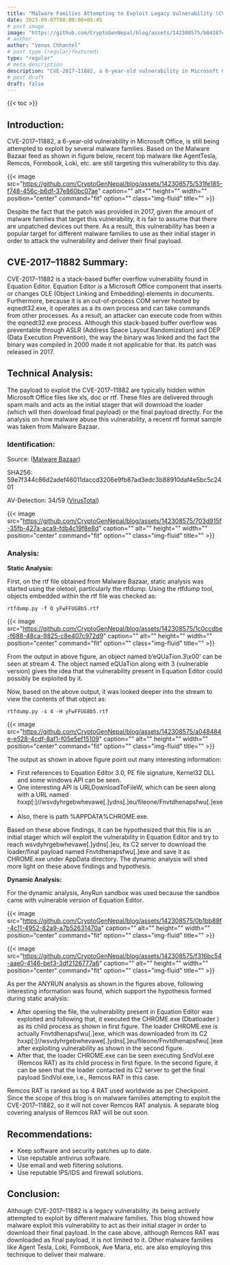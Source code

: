 ```yaml
---
title: "Malware Families Attempting to Exploit Legacy Vulnerability (CVE-2017–11882)"
date: 2023-09-07T00:00:00+05:45
# post image
image: "https://github.com/CryptoGenNepal/blog/assets/142308575/b04187cd-4e27-4c8a-b42f-880398532e3c"
# author
author: "Venus Chhantel"
# post type (regular/featured)
type: "regular"
# meta description
description: "CVE-2017–11882, a 6-year-old vulnerability in Microsoft Office, is still being attempted to exploit by several malware families. Based on the Malware Bazaar feed as shown in figure below, recent top malware like AgentTesla, Remcos, Formbook, Loki, etc. are still targeting this vulnerability to this day."
# post draft
draft: false
---
```


{{< toc >}}

## Introduction:
CVE-2017–11882, a 6-year-old vulnerability in Microsoft Office, is still being attempted to exploit by several malware families. Based on the Malware Bazaar feed as shown in figure below, recent top malware like AgentTesla, Remcos, Formbook, Loki, etc. are still targeting this vulnerability to this day.

{{< image src="https://github.com/CryptoGenNepal/blog/assets/142308575/531fe185-f748-456c-b6df-37e860bc07ae" caption="" alt="" height="" width="" position="center" command="fit" option="" class="img-fluid" title="" >}}

Despite the fact that the patch was provided in 2017, given the amount of malware families that target this vulnerability, it is fair to assume that there are unpatched devices out there. As a result, this vulnerability has been a popular target for different malware families to use as their initial stager in order to attack the vulnerability and deliver their final payload.

## CVE-2017–11882 Summary:
CVE-2017–11882 is a stack-based buffer overflow vulnerability found in Equation Editor. Equation Editor is a Microsoft Office component that inserts or changes OLE (Object Linking and Embedding) elements in documents. Furthermore, because it is an out-of-process COM server hosted by eqnedt32.exe, it operates as a its own process and can take commands from other processes. As a result, an attacker can execute code from within the eqnedt32.exe process. Although this stack-based buffer overflow was preventable through ASLR (Address Space Layout Randomization) and DEP (Data Execution Prevention), the way the binary was linked and the fact the binary was compiled in 2000 made it not applicable for that. Its patch was released in 2017.

## Technical Analysis:
The payload to exploit the CVE-2017–11882 are typically hidden within Microsoft Office files like xls, doc or rtf. These files are delivered through spam mails and acts as the initial stager that will download the loader (which will then download final payload) or the final payload directly. For the analysis on how malware abuse this vulnerability, a recent rtf format sample was taken from Malware Bazaar.

### Identification:
Source: ([Malware Bazaar](https://bazaar.abuse.ch/sample/59e7f344c86d2adef46011daccd3206e9fb87ad3edc3b88910daf4e5bc5c2401/))

SHA256: 59e7f344c86d2adef46011daccd3206e9fb87ad3edc3b88910daf4e5bc5c2401

AV-Detection: 34/59 ([VirusTotal](https://www.virustotal.com/gui/file/59e7f344c86d2adef46011daccd3206e9fb87ad3edc3b88910daf4e5bc5c2401))

{{< image src="https://github.com/CryptoGenNepal/blog/assets/142308575/703d915f-35fb-427a-aca9-fdb4c19f8e8d" caption="" alt="" height="" width="" position="center" command="fit" option="" class="img-fluid" title="" >}}

### Analysis:
**Static Analysis:**

First, on the rtf file obtained from Malware Bazaar, static analysis was started using the oletool, particularly the rtfdump. Using the rtfdump tool, objects embedded within the rtf file was checked as:

    rtfdump.py -f O yFwFFUG8b5.rtf

{{< image src="https://github.com/CryptoGenNepal/blog/assets/142308575/1c0ccdbe-f688-48ca-9825-c8e407c972d9" caption="" alt="" height="" width="" position="center" command="fit" option="" class="img-fluid" title="" >}}

From the output in above figure, an object named b’eQUaTion.3\x00' can be seen at stream 4. The object named eQUaTion along with 3 (vulnerable version) gives the idea that the vulnerability present in Equation Editor could possibly be exploited by it.

Now, based on the above output, it was looked deeper into the stream to view the contents of that object as:

    rtfdump.py -s 4 -H yFwFFUG8b5.rtf

{{< image src="https://github.com/CryptoGenNepal/blog/assets/142308575/a048484e-e528-4cdf-8af1-f05e5ef15109" caption="" alt="" height="" width="" position="center" command="fit" option="" class="img-fluid" title="" >}}

The output as shown in above figure point out many interesting information:

-   First references to Equation Editor 3.0, PE file signature, Kernel32 DLL and some windows API can be seen.
-   One interesting API is URLDownloadToFileW, which can be seen along with a URL named hxxp[:]//wsvdyhrgebwhevawe[.]ydns[.]eu/fileone/Fnvtdhenapsfwu[.]exe.
-   Also, there is path %APPDATA%CHROME.exe.

Based on these above findings, it can be hypothesized that this file is an initial stager which will exploit the vulnerability in Equation Editor and try to reach wsvdyhrgebwhevawe[.]ydns[.]eu, its C2 server to download the loader/final payload named Fnvtdhenapsfwu[.]exe and save it as CHROME.exe under AppData directory. The dynamic analysis will shed more light on these above findings and hypothesis.

**Dynamic Analysis:**

For the dynamic analysis, AnyRun sandbox was used because the sandbox came with vulnerable version of Equation Editor.

{{< image src="https://github.com/CryptoGenNepal/blog/assets/142308575/0b1bb88f-4c11-4952-82a9-a7b52631470a" caption="" alt="" height="" width="" position="center" command="fit" option="" class="img-fluid" title="" >}}

{{< image src="https://github.com/CryptoGenNepal/blog/assets/142308575/f316bc54-aae0-4146-bef3-3df2126777a6" caption="" alt="" height="" width="" position="center" command="fit" option="" class="img-fluid" title="" >}}

As per the ANYRUN analysis as shown in the figures above, following interesting information was found, which support the hypothesis formed during static analysis:

-   After opening the file, the vulnerability present in Equation Editor was exploited and following that, it executed the CHROME.exe (Dbatloader ) as its child process as shown in first figure. The loader CHROME.exe is actually Fnvtdhenapsfwu[.]exe, which was downloaded from its C2 hxxp[:]//wsvdyhrgebwhevawe[.]ydns[.]eu/fileone/Fnvtdhenapsfwu[.]exe after exploiting vulnerability as shown in the second figure.
-   After that, the loader CHROME.exe can be seen executing SndVol.exe (Remcos RAT) as its child process in first figure. In the second figure, it can be seen that the loader contacted its C2 server to get the final payload SndVol.exe, i.e., Remcos RAT in this case.

Remcos RAT is ranked as top 4 RAT used worldwide as per Checkpoint. Since the scope of this blog is on malware families attempting to exploit the CVE-2017–11882, so it will not cover Remcos RAT analysis. A separate blog covering analysis of Remcos RAT will be out soon.

## Recommendations:
-   Keep software and security patches up to date.
-   Use reputable antivirus software.
-   Use email and web filtering solutions.
-   Use reputable IPS/IDS and firewall solutions.

## Conclusion:
Although CVE-2017–11882 is a legacy vulnerability, its being actively attempted to exploit by different malware families. This blog showed how malware exploit this vulnerability to act as their initial stager in order to download their final payload. In the case above, although Remcos RAT was downloaded as final payload, it is not limited to it. Other malware families like Agent Tesla, Loki, Formbook, Ave Maria, etc. are also employing this technique to deliver their malware.

